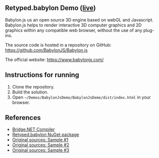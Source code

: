 ## Retyped.babylon Demo ([live](https://demos.retyped.com/dist/babylon.js/))

Babylon.js us an open source 3D engine based on webGL and Javascript. Babylon.js helps to render interactive 3D computer graphics and 2D graphics within any compatible web browser, without the use of any plug-ins.

The source code is hosted in a repository on GitHub: https://github.com/BabylonJS/Babylon.js

The official website: https://www.babylonjs.com/

## Instructions for running

1. Clone the repository.
1. Build the solution.
1. Open `~/Demos/BabylonJsDemo/BabylonJsDemo/dist/index.html` in your browser.

## References

- [Bridge.NET Compiler](https://bridge.net/)
- [Retyped.babylon NuGet package](https://www.nuget.org/packages/retyped.babylon/)
- [Original sources: Sample #1](http://www.babylonjs-playground.com/#12S23Y)
- [Original sources: Sample #2](http://www.babylonjs-playground.com/#NXXMR6)
- [Original sources: Sample #3](http://www.babylonjs-playground.com/#GJUMSZ)
